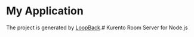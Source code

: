 # My Application

The project is generated by [LoopBack](http://loopback.io).# Kurento Room Server for Node.js
